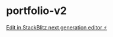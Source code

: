 # portfolio-v2

[Edit in StackBlitz next generation editor ⚡️](https://stackblitz.com/~/github.com/MogammadShaqeelless16/portfolio-v2)